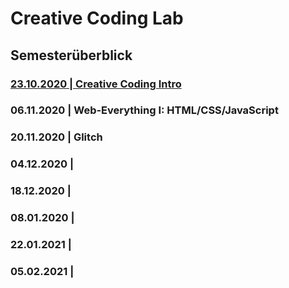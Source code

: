 # Creative Coding Lab

## Semesterüberblick

### [23.10.2020 | Creative Coding Intro](00_cc)

### 06.11.2020 | Web-Everything I: HTML/CSS/JavaScript

### 20.11.2020 | Glitch

### 04.12.2020 | 

### 18.12.2020 | 

### 08.01.2020 | 

### 22.01.2021 | 

### 05.02.2021 | 